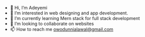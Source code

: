 - 👋 Hi, I’m Adeyemi
- 👀 I’m interested in web designing and app development.
- 🌱 I’m currently learning Mern stack for full stack development
- 💞️ I’m looking to collaborate on websites
- 📫 How to reach me owodunnialawal@gmail.com

<!---
Adeyemi16/Adeyemi16 is a ✨ special ✨ repository because its `README.md` (this file) appears on your GitHub profile.
You can click the Preview link to take a look at your changes.
--->
